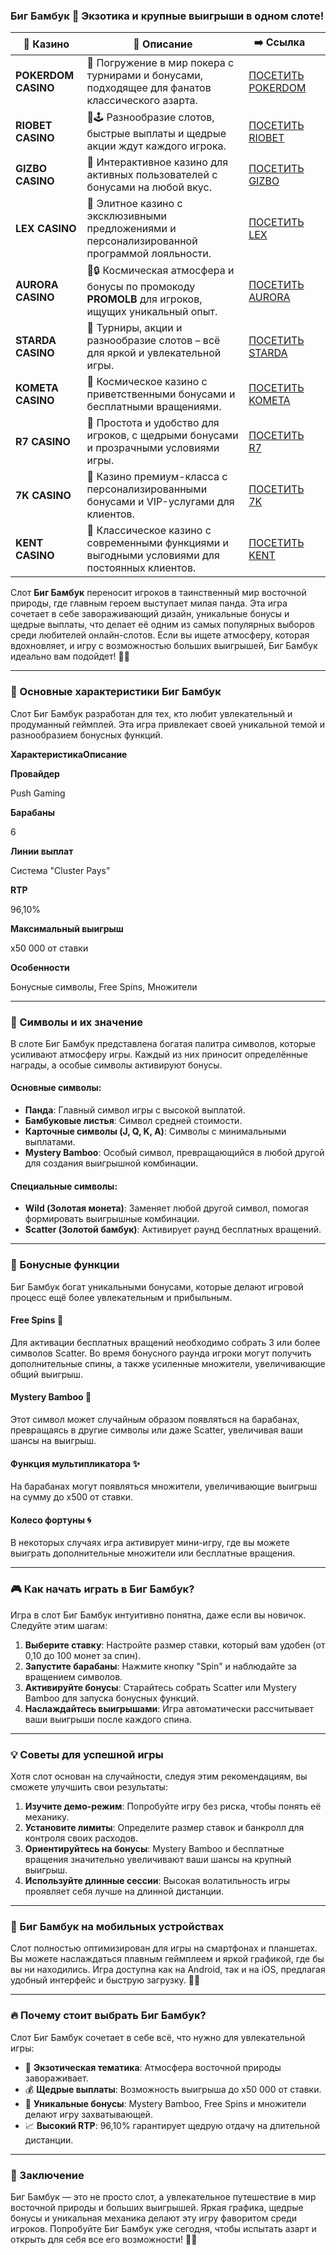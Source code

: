 ### Биг Бамбук 🎋 Экзотика и крупные выигрыши в одном слоте!
| 🎰 Казино           | 📜 Описание                                                                                       | ➡️ Ссылка                                                                                          |   |
| ------------------- | ------------------------------------------------------------------------------------------------- | -------------------------------------------------------------------------------------------------- | - |
| **POKERDOM CASINO** | 🎲 Погружение в мир покера с турнирами и бонусами, подходящее для фанатов классического азарта.   | [ПОСЕТИТЬ POKERDOM](https://brandplay.link/FwVc4f)                                                 |   |
| **RIOBET CASINO**   | 🌟🕹️ Разнообразие слотов, быстрые выплаты и щедрые акции ждут каждого игрока.                    | [ПОСЕТИТЬ RIOBET](https://brandplay.link/TnjsxFvH)                                                 |   |
| **GIZBO CASINO**    | 🚀 Интерактивное казино для активных пользователей с бонусами на любой вкус.                      | [ПОСЕТИТЬ GIZBO](https://brandplay.link/rvzLrVLp)                                                  |   |
| **LEX CASINO**      | 🎰 Элитное казино с эксклюзивными предложениями и персонализированной программой лояльности.      | [ПОСЕТИТЬ LEX](https://brandplay.link/VMqNXPFs)                                                    |   |
| **AURORA CASINO**   | 🌌🔒 Космическая атмосфера и бонусы по промокоду **PROMOLB** для игроков, ищущих уникальный опыт. | [ПОСЕТИТЬ AURORA](https://10trafic-stat2.com/click/668546556bcc6313411604bc/6766/13031/subaccount) |   |
| **STARDA CASINO**   | 🌠 Турниры, акции и разнообразие слотов – всё для яркой и увлекательной игры.                     | [ПОСЕТИТЬ STARDA](https://brandplay.link/HDcDrxLk)                                                 |   |
| **KOMETA CASINO**   | 💫 Космическое казино с приветственными бонусами и бесплатными вращениями.                        | [ПОСЕТИТЬ KOMETA](https://brandplay.link/jHzFFYGv)                                                 |   |
| **R7 CASINO**       | 🎯 Простота и удобство для игроков, с щедрыми бонусами и прозрачными условиями игры.              | [ПОСЕТИТЬ R7](https://brandplay.link/dByFXP7h)                                                     |   |
| **7K CASINO**       | 💎 Казино премиум-класса с персонализированными бонусами и VIP-услугами для клиентов.             | [ПОСЕТИТЬ 7K](https://brandplay.link/dd46bNgD)                                                     |   |
| **KENT CASINO**     | 🎲 Классическое казино с современными функциями и выгодными условиями для постоянных клиентов.    | [ПОСЕТИТЬ KENT](https://brandplay.link/XRH1g6Vb)                                                   |   |
Слот **Биг Бамбук** переносит игроков в таинственный мир восточной природы, где главным героем выступает милая панда. Эта игра сочетает в себе завораживающий дизайн, уникальные бонусы и щедрые выплаты, что делает её одним из самых популярных выборов среди любителей онлайн-слотов. Если вы ищете атмосферу, которая вдохновляет, и игру с возможностью больших выигрышей, Биг Бамбук идеально вам подойдет! 🐼🎰

***

### 🎋 Основные характеристики Биг Бамбук

Слот Биг Бамбук разработан для тех, кто любит увлекательный и продуманный геймплей. Эта игра привлекает своей уникальной темой и разнообразием бонусных функций.

**ХарактеристикаОписание**

**Провайдер**

Push Gaming

**Барабаны**

6

**Линии выплат**

Система "Cluster Pays"

**RTP**

96,10%

**Максимальный выигрыш**

х50 000 от ставки

**Особенности**

Бонусные символы, Free Spins, Множители

***

### 🐼 Символы и их значение

В слоте Биг Бамбук представлена богатая палитра символов, которые усиливают атмосферу игры. Каждый из них приносит определённые награды, а особые символы активируют бонусы.

#### Основные символы:

* **Панда**: Главный символ игры с высокой выплатой.
* **Бамбуковые листья**: Символ средней стоимости.
* **Карточные символы (J, Q, K, A)**: Символы с минимальными выплатами.
* **Mystery Bamboo**: Особый символ, превращающийся в любой другой для создания выигрышной комбинации.

#### Специальные символы:

* **Wild (Золотая монета)**: Заменяет любой другой символ, помогая формировать выигрышные комбинации.
* **Scatter (Золотой бамбук)**: Активирует раунд бесплатных вращений.

***

### 🎰 Бонусные функции

Биг Бамбук богат уникальными бонусами, которые делают игровой процесс ещё более увлекательным и прибыльным.

#### **Free Spins 🎁**

Для активации бесплатных вращений необходимо собрать 3 или более символов Scatter. Во время бонусного раунда игроки могут получить дополнительные спины, а также усиленные множители, увеличивающие общий выигрыш.

#### **Mystery Bamboo 🌱**

Этот символ может случайным образом появляться на барабанах, превращаясь в другие символы или даже Scatter, увеличивая ваши шансы на выигрыш.

#### **Функция мультипликатора ✨**

На барабанах могут появляться множители, увеличивающие выигрыш на сумму до x500 от ставки.

#### **Колесо фортуны 🌀**

В некоторых случаях игра активирует мини-игру, где вы можете выиграть дополнительные множители или бесплатные вращения.

***

### 🎮 Как начать играть в Биг Бамбук?

Игра в слот Биг Бамбук интуитивно понятна, даже если вы новичок. Следуйте этим шагам:

1. **Выберите ставку**: Настройте размер ставки, который вам удобен (от 0,10 до 100 монет за спин).
2. **Запустите барабаны**: Нажмите кнопку "Spin" и наблюдайте за вращением символов.
3. **Активируйте бонусы**: Старайтесь собрать Scatter или Mystery Bamboo для запуска бонусных функций.
4. **Наслаждайтесь выигрышами**: Игра автоматически рассчитывает ваши выигрыши после каждого спина.

***

### 💡 Советы для успешной игры

Хотя слот основан на случайности, следуя этим рекомендациям, вы сможете улучшить свои результаты:

1. **Изучите демо-режим**: Попробуйте игру без риска, чтобы понять её механику.
2. **Установите лимиты**: Определите размер ставок и банкролл для контроля своих расходов.
3. **Ориентируйтесь на бонусы**: Mystery Bamboo и бесплатные вращения значительно увеличивают ваши шансы на крупный выигрыш.
4. **Используйте длинные сессии**: Высокая волатильность игры проявляет себя лучше на длинной дистанции.

***

### 📱 Биг Бамбук на мобильных устройствах

Слот полностью оптимизирован для игры на смартфонах и планшетах. Вы можете наслаждаться плавным геймплеем и яркой графикой, где бы вы ни находились. Игра доступна как на Android, так и на iOS, предлагая удобный интерфейс и быструю загрузку. 📱✨

***

### 🔥 Почему стоит выбрать Биг Бамбук?

Слот Биг Бамбук сочетает в себе всё, что нужно для увлекательной игры:

* 🎋 **Экзотическая тематика**: Атмосфера восточной природы завораживает.
* 💰 **Щедрые выплаты**: Возможность выигрыша до х50 000 от ставки.
* 🌟 **Уникальные бонусы**: Mystery Bamboo, Free Spins и множители делают игру захватывающей.
* 📈 **Высокий RTP**: 96,10% гарантирует щедрую отдачу на длительной дистанции.

***

### 🎯 Заключение

Биг Бамбук — это не просто слот, а увлекательное путешествие в мир восточной природы и больших выигрышей. Яркая графика, щедрые бонусы и уникальная механика делают эту игру фаворитом среди игроков. Попробуйте Биг Бамбук уже сегодня, чтобы испытать азарт и открыть для себя все его возможности! 🎋🐼
